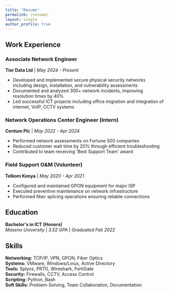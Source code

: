 ```yaml
---
title: "Resume"
permalink: /resume/
layout: single
author_profile: true
---
```


## Work Experience

### Associate Network Engineer
**Tier Data Ltd** | *May 2024 - Present*  
- Developed and implemented secure physical security networks including design, installation, and vulnerability assessments
- Documented and analyzed 300+ network incidents, improving resolution times by 40%
- Led successful ICT projects including office migration and integration of internet, VoIP, CCTV systems

### Network Operations Center Engineer (Intern)
**Centum Plc** | *May 2022 - Apr 2024*  
- Performed network assessments on Fortune 500 companies
- Reduced customer wait time by 20% through efficient troubleshooting
- Contributed to team receiving 'Best Support Team' award

### Field Support O&M (Volunteer)
**Telkom Kenya** | *May 2020 - Apr 2021*  
- Configured and maintained GPON equipment for major ISP
- Executed preventive maintenance on network infrastructure
- Performed fiber splicing operations ensuring reliable connections

## Education

**Bachelor's in ICT (Honors)**  
*Maseno University* | *3.52 GPA* | *Graduated Feb 2022*

## Skills

**Networking:** TCP/IP, VPN, GPON, Fiber Optics  
**Systems:** VMware, Windows/Linux, Active Directory  
**Tools:** Splynx, PRTG, Wireshark, FortiGate  
**Security:** Firewalls, CCTV, Access Control  
**Scripting:** Python, Bash  
**Soft Skills:** Problem-Solving, Team Collaboration, Documentation
